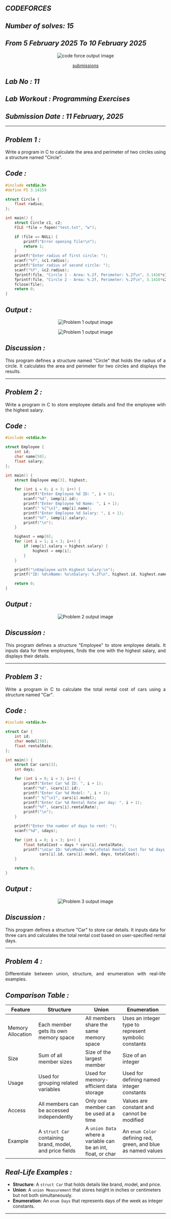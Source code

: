 ## *CODEFORCES*

## *Number of solves: 15*
## *From 5 February 2025   To        10 February 2025*
<p align="center">
<img alt="code force output image" src="https://github.com/user-attachments/assets/51d5b2e3-80ec-4a67-9ddc-fd16f6435f02"/>
<div align="center"> 
    
[submissions](https://codeforces.com/submissions/joseph)
</div>
</p>




## *Lab No : 11*

## *Lab Workout : Programming Exercises*

## *Submission Date : 11 February, 2025*

---

## *Problem 1 :*
<div align="justify"> Write a program in C to calculate the area and perimeter of two circles using a structure named "Circle". </div>

## *Code :*
~~~C
#include <stdio.h>
#define PI 3.14159

struct Circle {
    float radius;
};

int main() {
    struct Circle c1, c2;
    FILE *file = fopen("test.txt", "w");

    if (file == NULL) {
        printf("Error opening file!\n");
        return 1;
    }
    printf("Enter radius of first circle: ");
    scanf("%f", &c1.radius);
    printf("Enter radius of second circle: ");
    scanf("%f", &c2.radius);
    fprintf(file, "Circle 1 - Area: %.2f, Perimeter: %.2f\n", 3.1416*c1.radius*c1.radius, 2*3.1416*c1.radius);
    fprintf(file, "Circle 2 - Area: %.2f, Perimeter: %.2f\n", 3.1416*c2.radius*c2.radius, 2*3.1416*c2.radius);
    fclose(file);
    return 0;
}

~~~

## *Output :* 
<p align="center">
<img alt="Problem 1 output image" src="https://github.com/user-attachments/assets/9c95120a-b611-43d9-8776-bfd4b36b6cf3">
</p>
<p align="center">
<img alt="Problem 1 output image" src="https://github.com/user-attachments/assets/8219ceac-a9e6-4b26-80f8-d49140ee0150">
</p>

## *Discussion :*
<div align="justify"> This program defines a structure named "Circle" that holds the radius of a circle. It calculates the area and perimeter for two circles and displays the results. </div>

---

## *Problem 2 :*
<div align="justify"> Write a program in C to store employee details and find the employee with the highest salary. </div>

## *Code :*
~~~C
#include <stdio.h>

struct Employee {
    int id;
    char name[50];
    float salary;
};

int main() {
    struct Employee emp[3], highest;

    for (int i = 0; i < 3; i++) {
        printf("Enter Employee %d ID: ", i + 1);
        scanf("%d", &emp[i].id);
        printf("Enter Employee %d Name: ", i + 1);
        scanf(" %[^\n]", emp[i].name);
        printf("Enter Employee %d Salary: ", i + 1);
        scanf("%f", &emp[i].salary);
        printf("\n");
    }

    highest = emp[0];
    for (int i = 1; i < 3; i++) {
        if (emp[i].salary > highest.salary) {
            highest = emp[i];
        }
    }

    printf("\nEmployee with Highest Salary:\n");
    printf("ID: %d\nName: %s\nSalary: %.2f\n", highest.id, highest.name, highest.salary);

    return 0;
}

~~~

## *Output :* 
<p align="center">
<img alt="Problem 2 output image" src="https://github.com/user-attachments/assets/d874dfe0-55ed-48bc-9b56-b7e976067027">
</p>

## *Discussion :*
<div align="justify"> This program defines a structure "Employee" to store employee details. It inputs data for three employees, finds the one with the highest salary, and displays their details. </div>

---

## *Problem 3 :*
<div align="justify"> Write a program in C to calculate the total rental cost of cars using a structure named "Car". </div>

## *Code :*
~~~C
#include <stdio.h>

struct Car {
    int id;
    char model[50];
    float rentalRate;
};

int main() {
    struct Car cars[3];
    int days;

    for (int i = 0; i < 3; i++) {
        printf("Enter Car %d ID: ", i + 1);
        scanf("%d", &cars[i].id);
        printf("Enter Car %d Model: ", i + 1);
        scanf(" %[^\n]", cars[i].model);
        printf("Enter Car %d Rental Rate per day: ", i + 1);
        scanf("%f", &cars[i].rentalRate);
        printf("\n");
    }

    printf("Enter the number of days to rent: ");
    scanf("%d", &days);

    for (int i = 0; i < 3; i++) {
        float totalCost = days * cars[i].rentalRate;
        printf("\nCar ID: %d\nModel: %s\nTotal Rental Cost for %d days: %.2f\n",
               cars[i].id, cars[i].model, days, totalCost);
    }

    return 0;
}

~~~

## *Output :* 
<p align="center">
<img alt="Problem 3 output image" src="https://github.com/user-attachments/assets/e273a473-05d7-4c2d-b917-3cd345fa8cfa">
</p>

## *Discussion :*
<div align="justify"> This program defines a structure "Car" to store car details. It inputs data for three cars and calculates the total rental cost based on user-specified rental days. </div>

---
## *Problem 4 :*
<div align="justify"> Differentiate between union, structure, and enumeration with real-life examples. </div>

## *Comparison Table :*

| Feature        | Structure | Union | Enumeration |
|--------------|------------|--------|--------------|
| Memory Allocation | Each member gets its own memory space | All members share the same memory space | Uses an integer type to represent symbolic constants |
| Size | Sum of all member sizes | Size of the largest member | Size of an integer |
| Usage | Used for grouping related variables | Used for memory-efficient data storage | Used for defining named integer constants |
| Access | All members can be accessed independently | Only one member can be used at a time | Values are constant and cannot be modified |
| Example | A `struct Car` containing brand, model, and price fields | A `union Data` where a variable can be an int, float, or char | An `enum Color` defining red, green, and blue as named values |

## *Real-Life Examples :*

- **Structure**: A `struct Car` that holds details like brand, model, and price.
- **Union**: A `union Measurement` that stores height in inches or centimeters but not both simultaneously.
- **Enumeration**: An `enum Days` that represents days of the week as integer constants.

---
